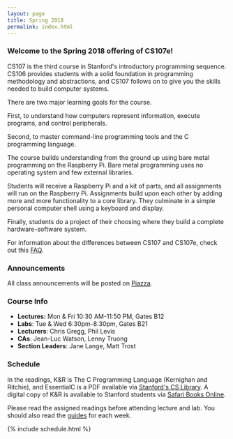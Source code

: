```yaml
---
layout: page
title: Spring 2018
permalink: index.html
---
```


### Welcome to the Spring 2018 offering of CS107e!

CS107 is the third course in Stanford's introductory programming sequence.
CS106 provides students 
with a solid foundation in programming methodology and abstractions,
and CS107 follows on to give you the skills needed to build computer
systems.

There are two major learning goals for the course.

First, to understand how computers 
represent information, execute programs, and control peripherals.

Second, to master command-line programming tools
and the C programming language.

The course builds understanding from the ground up
using bare metal programming on the Raspberry Pi.
Bare metal programming uses no operating system
and few external libraries.

Students will receive a Raspberry Pi and a kit of parts,
and all assignments will run on the Raspberry Pi.
Assignments build upon each other
by adding more and more functionality to a core library.
They culminate in a simple personal computer shell
using a keyboard and display.

Finally, students do a project of their choosing 
where they build a complete hardware-software system.

For information about the differences between CS107 and CS107e,
check out this [FAQ](https://web.stanford.edu/class/cs107e/).


### Announcements

All class announcements will be posted on
[Piazza](https://piazza.com/stanford/spring2018/cs107e).

### Course Info

  -   **Lectures:** Mon & Fri 10:30 AM-11:50 PM, Gates B12
  -   **Labs**: Tue & Wed 6:30pm-8:30pm, Gates B21 
  -   **Lecturers**: Chris Gregg, Phil Levis
  -   **CAs**: Jean-Luc Watson, Lenny Truong
  -   **Section Leaders**: Jane Lange, Matt Trost

<!--
### Office Hours

<iframe src="https://calendar.google.com/calendar/embed?mode=WEEK&amp;height=400&amp;wkst=1&amp;bgcolor=%23FFFFFF&amp;src=2v2vsft4r6n68nd5n3hsiv0qjg%40group.calendar.google.com&amp;color=%235F6B02&amp;ctz=America%2FLos_Angeles" style="border-width:0" width="800" height="400" frameborder="0" scrolling="no"></iframe>
-->

### Schedule

In the readings, K&R is The C Programming Language (Kernighan and Ritchie),
and EssentialC is a PDF available via [Stanford's CS
Library](http://cslibrary.stanford.edu/101).
A digital copy of K&R is available
to Stanford students via
[Safari Books Online](http://proquest.safaribooksonline.com.ezproxy.stanford.edu/book/programming/c/9780133086249).

Please read the assigned readings before attending lecture and lab.
You should also read the [guides](/guides/) for each week.

{% include schedule.html %}
